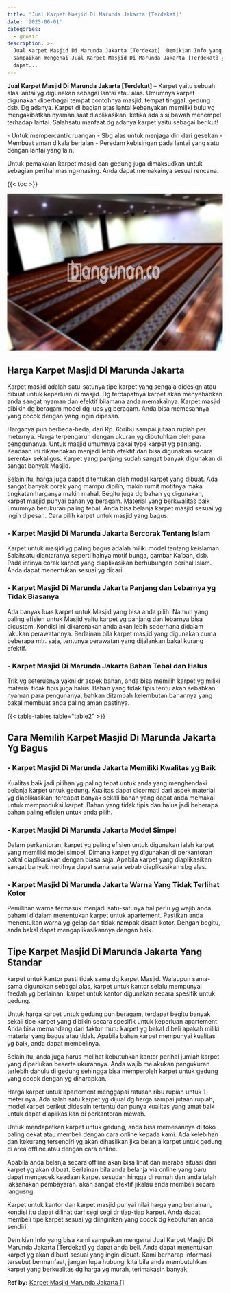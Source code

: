 ```yaml
---
title: 'Jual Karpet Masjid Di Marunda Jakarta [Terdekat]'
date: '2025-06-01'
categories:
  - grosir
description: >-
  Jual Karpet Masjid Di Marunda Jakarta [Terdekat]. Demikian Info yang bisa kami
  sampaikan mengenai Jual Karpet Masjid Di Marunda Jakarta [Terdekat] yg
  dapat...
---
```


**Jual Karpet Masjid Di Marunda Jakarta \[Terdekat\]** – Karpet yaitu sebuah alas lantai yg digunakan sebagai lantai atau alas. Umumnya karpet digunakan diberbagai tempat contohnya masjid, tempat tinggal, gedung dsb. Dg adanya. Karpet di bagian atas lantai kebanyakan memiliki bulu yg mengakibatkan nyaman saat diaplikasikan, ketika ada sisi bawah menempel terhadap lantai. Salahsatu manfaat dg adanya karpet yaitu sebagai berikut!

\- Untuk mempercantik ruangan - Sbg alas untuk menjaga diri dari gesekan - Membuat aman dikala berjalan - Peredam kebisingan pada lantai yang satu dengan lantai yang lain.

Untuk pemakaian karpet masjid dan gedung juga dimaksudkan untuk sebagian perihal masing-masing. Anda dapat memakainya sesuai rencana.

{{< toc >}}

![Jual Karpet Masjid Di Marunda Jakarta [Terdekat]](/images/grosir-karpet-murah-71.png)

## Harga Karpet Masjid Di Marunda Jakarta

Karpet masjid adalah satu-satunya tipe karpet yang sengaja didesign atau dibuat untuk keperluan di masjid. Dg terdapatnya karpet akan menyebabkan anda sangat nyaman dan efektif bilamana anda memakainya. Karpet masjid dibikin dg beragam model dg luas yg beragam. Anda bisa memesannya yang cocok dengan yang ingin dipesan.

Harganya pun berbeda-beda, dari Rp. 65ribu sampai jutaan rupiah per meternya. Harga terpengaruh dengan ukuran yg dibutuhkan oleh para penggunanya. Untuk masjid umumnya pakai type karpet yg panjang. Keadaan ini dikarenakan menjadi lebih efektif dan bisa digunakan secara serentak sekaligus. Karpet yang panjang sudah sangat banyak digunakan di sangat banyak Masjid.

Selain itu, harga juga dapat ditentukan oleh model karpet yang dibuat. Ada sangat banyak corak yang mampu dipilih, makin rumit motifnya maka tingkatan harganya makin mahal. Begitu juga dg bahan yg digunakan, karpet masjid punyai bahan yg beragam. Material yang berkwalitas baik umumnya berukuran paling tebal. Anda bisa belanja karpet masjid sesuai yg ingin dipesan. Cara pilih karpet untuk masjid yang bagus:

### \- Karpet Masjid Di Marunda Jakarta Bercorak Tentang Islam

Karpet untuk masjid yg paling bagus adalah miliki model tentang keislaman. Salahsatu diantaranya seperti halnya motif bunga, gambar Ka’bah, dsb. Pada intinya corak karpet yang diaplikasikan berhubungan perihal Islam. Anda dapat menentukan sesuai yg dicari.

### \- Karpet Masjid Di Marunda Jakarta Panjang dan Lebarnya yg Tidak Biasanya

Ada banyak luas karpet untuk Masjid yang bisa anda pilih. Namun yang paling efisien untuk Masjid yaitu karpet yg panjang dan lebarnya bisa dicustom. Kondisi ini dikarenakan anda akan lebih sederhana didalam lakukan perawatannya. Berlainan bila karpet masjid yang digunakan cuma beberapa mtr. saja, tentunya perawatan yang dijalankan bakal kurang efektif.

### \- Karpet Masjid Di Marunda Jakarta Bahan Tebal dan Halus

Trik yg seterusnya yakni dr aspek bahan, anda bisa memilih karpet yg miliki material tidak tipis juga halus. Bahan yang tidak tipis tentu akan sebabkan nyaman para pengunanya, bahkan ditambah kelembutan bahannya yang bakal membuat anda paling aman pastinya.

{{< table-tables table="table2" >}}

## Cara Memilih Karpet Masjid Di Marunda Jakarta Yg Bagus

### \- Karpet Masjid Di Marunda Jakarta Memiliki Kwalitas yg Baik

Kualitas baik jadi pilihan yg paling tepat untuk anda yang menghendaki belanja karpet untuk gedung. Kualitas dapat dicermati dari aspek material yg diaplikasikan, terdapat banyak sekali bahan yang dapat anda memakai untuk memproduksi karpet. Bahan yang tidak tipis dan halus jadi beberapa bahan paling efisien untuk anda pilih.

### \- Karpet Masjid Di Marunda Jakarta Model Simpel

Dalam perkantoran, karpet yg paling efisien untuk digunakan ialah karpet yang memiliki model simpel. Dimana karpet yg digunakan di perkantoran bakal diaplikasikan dengan biasa saja. Apabila karpet yang diaplikasikan sangat banyak motifnya dapat sama saja sebab diaplikasikan sbg alas.

### \- Karpet Masjid Di Marunda Jakarta Warna Yang Tidak Terlihat Kotor

Pemilihan warna termasuk menjadi satu-satunya hal perlu yg wajib anda pahami didalam menentukan karpet untuk apartement. Pastikan anda menentukan warna yg gelap dan tidak nampak disaat kotor. Dengan begitu, anda bakal dapat mengaplikasikannya dengan baik.

## Tipe Karpet Masjid Di Marunda Jakarta Yang Standar

karpet untuk kantor pasti tidak sama dg karpet Masjid. Walaupun sama-sama digunakan sebagai alas, karpet untuk kantor selalu mempunyai faedah yg berlainan. karpet untuk kantor digunakan secara spesifik untuk gedung.

Untuk harga karpet untuk gedung pun beragam, terdapat begitu banyak sekali tipe karpet yang dibikin secara spesifik untuk keperluan apartement. Anda bisa memandang dari faktor mutu karpet yg bakal dibeli apakah miliki material yang bagus atau tidak. Apabila bahan karpet mempunyai kualitas yg baik, anda dapat membelinya.

Selain itu, anda juga harus melihat kebutuhkan kantor perihal jumlah karpet yang diperlukan beserta ukurannya. Anda wajib melakukan pengukuran terlebih dahulu di gedung sehingga bisa memperoleh karpet untuk gedung yang cocok dengan yg diharapkan.

Harga karpet untuk apartement menggapai ratusan ribu rupiah untuk 1 meter nya. Ada salah satu karpet yg dijual dg harga sampai jutaan rupiah, model karpet berikut didesain tertentu dan punya kualitas yang amat baik untuk dapat diaplikasikan di perkantoran mewah.

Untuk mendapatkan karpet untuk gedung, anda bisa memesannya di toko paling dekat atau membeli dengan cara online kepada kami. Ada kelebihan dan kekurang tersendiri yg akan dihasilkan jika belanja karpet untuk gedung di area offline atau dengan cara online.

Apabila anda belanja secara offline akan bisa lihat dan meraba situasi dari karpet yg akan dibuat. Berlainan bila anda belanja via online yang baru dapat mengecek keadaan karpet sesudah hingga di rumah dan anda telah laksanakan pembayaran. akan sangat efektif jikalau anda membeli secara langusng.

Karpet untuk kantor dan karpet masjid punyai nilai harga yang berlainan, kondisi itu dapat dilihat dari segi segi dr tiap-tiap karpet. Anda dapat membeli tipe karpet sesuai yg diinginkan yang cocok dg kebutuhan anda sendiri.

Demikian Info yang bisa kami sampaikan mengenai Jual Karpet Masjid Di Marunda Jakarta \[Terdekat\] yg dapat anda beli. Anda dapat menentukan karpet yg akan dibuat sesuai yang ingin dibuat. Kami berharap informasi tersebut bermanfaat, jangan lupa hubungi kita bila anda membutuhkan karpet yang berkualitas dg harga yg murah, terimakasih banyak.

**Ref by:**  [Karpet Masjid Marunda Jakarta []](https://id.wikipedia.org/wiki/Karpet)
